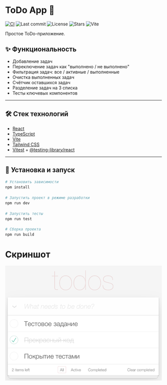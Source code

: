 # ToDo App 📝
[![CI](https://github.com/Jarweb01/todos-app/actions/workflows/ci.yml/badge.svg)](https://github.com/Jarweb01/todos-app/actions/workflows/ci.yml)
![Last commit](https://img.shields.io/github/last-commit/Jarweb01/todos-app)
![License](https://img.shields.io/github/license/Jarweb01/todos-app)
![Stars](https://img.shields.io/github/stars/Jarweb01/todos-app?style=social)
![Vite](https://img.shields.io/badge/built%20with-vite-646CFF.svg)

Простое ToDo-приложение.

## ✨ Функциональность

- Добавление задач
- Переключение задач как "выполнено / не выполнено"
- Фильтрация задач: все / активные / выполненные
- Очистка выполненных задач
- Счётчик оставшихся задач
- Разделение задач на 3 списка
- Тесты ключевых компонентов

---

## 🛠️ Стек технологий

- [React](https://react.dev/)
- [TypeScript](https://www.typescriptlang.org/)
- [Vite](https://vitejs.dev/)
- [Tailwind CSS](https://tailwindcss.com/)
- [Vitest](https://vitest.dev/) + [@testing-library/react](https://testing-library.com/)

---

## 🚀 Установка и запуск

```bash
# Установить зависимости
npm install

# Запустить проект в режиме разработки
npm run dev

# Запустить тесты
npm run test

# Сборка проекта
npm run build
```

# Скриншот
![Скриншот](./screenshot.png)
